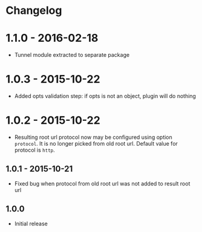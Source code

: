 # Changelog

# 1.1.0 - 2016-02-18

* Tunnel module extracted to separate package

# 1.0.3 - 2015-10-22

* Added opts validation step: if opts is not an object, plugin will do nothing

# 1.0.2 - 2015-10-22

* Resulting root url protocol now may be configured using option `protocol`. It is no longer picked from old root url. Default value for protocol is `http`.

## 1.0.1 - 2015-10-21

* Fixed bug when protocol from old root url was not added to result root url

## 1.0.0

* Initial release
